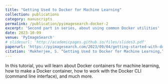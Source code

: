 ```yaml
---
title: "Getting Used to Docker for Machine Learning"
collection: publications
category: manuscripts
permalink: /publication/pyimagesearch-docker-2
excerpt: 'Second part in series, about using common Docker utilities'
date: 2023-10-09
venue: 'PyImageSearch'
# slidesurl: 'http://academicpages.github.io/files/slides3.pdf'
paperurl: 'https://pyimagesearch.com/2023/09/04/getting-started-with-docker-for-machine-learning/'
citation: 'Mukherjee, S. “Getting Used to Docker for Machine Learning,” PyImageSearch, P. Chugh, A. R. Gosthipaty, S. Huot, K. Kidriavsteva, and R. Raha, eds., 2023, https://pyimg.co/hf5bk'
---
```


In this tutorial, you will learn about Docker containers for machine learning, how to make a Docker container, how to work with the Docker CLI (command line interface), and much more.